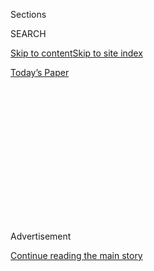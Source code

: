 <div id="app">

<div>

<div>

<div>

<div class="NYTAppHideMasthead css-1q2w90k e1suatyy0">

<div class="section css-ui9rw0 e1suatyy2">

<div class="css-eph4ug er09x8g0">

<div class="css-6n7j50">

</div>

<span class="css-1dv1kvn">Sections</span>

<div class="css-10488qs">

<span class="css-1dv1kvn">SEARCH</span>

</div>

[Skip to content](#site-content)[Skip to site index](#site-index)

</div>

<div class="css-10698na e1huz5gh0">

</div>

</div>

<div id="masthead-bar-one" class="section hasLinks css-15hmgas e1csuq9d3">

<div class="css-uqyvli e1csuq9d0">

</div>

<div class="css-1uqjmks e1csuq9d1">

</div>

<div class="css-9e9ivx">

[](https://myaccount.nytimes.com/auth/login?response_type=cookie&client_id=vi)

</div>

<div class="css-1bvtpon e1csuq9d2">

[Today’s Paper](https://www.nytimes.com/section/todayspaper)

</div>

</div>

</div>

</div>

<div data-aria-hidden="false">

<div id="site-content" role="main">

<div>

<div class="css-1aor85t" style="opacity:0.000000001;z-index:-1;visibility:hidden">

<div class="css-1hqnpie">

<div class="css-epjblv">

<span class="css-17xtcya">[Opinion](/section/opinion)</span><span class="css-x15j1o">|</span><span class="css-fwqvlz">The
Tao of Gravity </span>

</div>

<div class="css-k008qs">

<div class="css-1iwv8en">

<span class="css-18z7m18"></span>

<div>

</div>

</div>

<span class="css-1n6z4y">https://nyti.ms/2G7vu5M</span>

<div class="css-1705lsu">

<div class="css-4xjgmj">

<div class="css-4skfbu" role="toolbar" data-aria-label="Social Media Share buttons, Save button, and Comments Panel with current comment count" data-testid="share-tools">

  - 
  - 
  - 
  - 
    
    <div class="css-6n7j50">
    
    </div>

  - 

</div>

</div>

</div>

</div>

</div>

</div>

<div id="NYT_TOP_BANNER_REGION" class="css-13pd83m">

</div>

<div id="top-wrapper" class="css-1sy8kpn">

<div id="top-slug" class="css-l9onyx">

Advertisement

</div>

[Continue reading the main story](#after-top)

<div class="ad top-wrapper" style="text-align:center;height:100%;display:block;min-height:250px">

<div id="top" class="place-ad" data-position="top" data-size-key="top">

</div>

</div>

<div id="after-top">

</div>

</div>

<div>

<div class="css-v5btjw etb61u70">

<div class="css-v05ibm etb61u71">

[Opinion](/section/opinion)

</div>

</div>

<div id="sponsor-wrapper" class="css-1hyfx7x">

<div id="sponsor-slug" class="css-19vbshk">

Supported by

</div>

[Continue reading the main story](#after-sponsor)

<div id="sponsor" class="ad sponsor-wrapper" style="text-align:center;height:100%;display:block">

</div>

<div id="after-sponsor">

</div>

</div>

<div class="css-186x18t">

Sporting

</div>

<div class="css-1vkm6nb ehdk2mb0">

# The Tao of Gravity

</div>

All martial arts are a quest for beauty and transcendence. I found those
not in doing karate but rather having karate done to me.

<div class="css-18e8msd">

<div class="css-vp77d3 epjyd6m0">

<div class="css-1baulvz">

By <span class="css-1baulvz last-byline" itemprop="name">Gare
Joyce</span>

<div class="css-8atqhb">

Mr. Joyce is a features editor for Sportsnet.

</div>

</div>

</div>

  - Dec. 8, 2018

  - 
    
    <div class="css-4xjgmj">
    
    <div class="css-d8bdto" role="toolbar" data-aria-label="Social Media Share buttons, Save button, and Comments Panel with current comment count" data-testid="share-tools">
    
      - 
      - 
      - 
      - 
        
        <div class="css-6n7j50">
        
        </div>
    
      - 
    
    </div>
    
    </div>

</div>

<div class="css-79elbk" data-testid="photoviewer-wrapper">

<div class="css-z3e15g" data-testid="photoviewer-wrapper-hidden">

</div>

<div class="css-1a48zt4 ehw59r15" data-testid="photoviewer-children">

![<span class="css-cnj6d5 e1z0qqy90" itemprop="copyrightHolder"><span class="css-1ly73wi e1tej78p0">Credit...</span><span><span>Jenny
Zych</span></span></span>](https://static01.nyt.com/images/2018/12/08/opinion/08sporting/08sporting-articleLarge.jpg?quality=75&auto=webp&disable=upscale)

</div>

</div>

</div>

<div class="section meteredContent css-1r7ky0e" name="articleBody" itemprop="articleBody">

<div class="css-1fanzo5 StoryBodyCompanionColumn">

<div class="css-53u6y8">

Two hundred men and women knelt in rapt and reverential silence. All of
them wore crisp, white karate outfits, or gis, cinched with black belts.
Hardened karate-ka who had trained two decades and earned third- and
fourth-dan black belts took honored places in the front row. I was in
the back by the fire exit. We were gathered in a university gym in
Toronto for an international tournament. I was in my late 30s at the
time. With my still new first dan, I felt like a humble 10-handicapper
in the company of Tiger Woods.

At the front of the hall stood the shihan, a master instructor with a
seventh dan. He was demonstrating leg sweeps, techniques associated with
judo more than karate. In Japan, he had been a university judo champion.

At this point, the shihan passed over the champions up front and
summoned me from the ranks. Karate etiquette demands stoicism, but the
skepticism in the ranks was not entirely disguised.

“Kame,” he said. Kame was my far-from-fearsome handle in the dojo.
English translation: Turtle. This wasn’t intended to evoke Gamera, the
monster turtle who fought Godzilla in Japanese horror films. And all of
this predated the Teenage Mutant Ninja Turtles. No, Turtle had been my
boyhood nickname because I had a pet tortoise.

</div>

</div>

<div class="css-1fanzo5 StoryBodyCompanionColumn">

<div class="css-53u6y8">

The tag proved apropos for an entirely different reason, a gift that
revealed itself in the dojo: I could fall. Yes, my best asset was a
durable back.

I know what you’re thinking: Anyone can fall, it’s just gravity. But
you’re wrong. Breaking a fall is as complex as any offensive
technique. You’re utterly exposed and in immediate danger of real
physical harm. Your opponent has weaponized the ultimate blunt force
object: the floor. In this instance with the shihan, a hardwood floor.

I spent many hours practicing break-falls, some from great heights. I
did judo in grade school. In prep school, I routinely recreated Dick Van
Dyke’s [tumble over the
footstool](https://www.youtube.com/watch?v=BttXQJ_gDnc) in the intro to
his old TV show, a letter-perfect judo break-fall. I could have paid my
way through school working as an adolescent stuntman.

I was 200 pounds back then and my break-falls produced thunderclaps,
like sound effects laid over fight scenes in “Enter the Dragon.”

In hockey circles, they’ll say that a guy on the wrong end of a
one-sided fight has been “rag-dolled.” In karate circles, they say
nothing. Instead, they kneel and study the physics of bodies in motion.

</div>

</div>

<div class="css-1fanzo5 StoryBodyCompanionColumn">

<div class="css-53u6y8">

All martial arts are a quest for beauty and transcendence. I found those
not in doing karate but rather having karate done to me. I was honored
to be tossed like a bag of wet cement by the shihan.

There was no looking down for a soft spot to fall, nor for the leg that
would undercut my own. I had to properly simulate the fighting
condition, willing myself unaware of my fate so that I didn’t
reflexively start falling until I was actually being felled.

On my descent, I locked eyes with the shihan and grabbed a fistful of
the sleeve of his gi. I had let him and gravity do their business and
landed in position to counter. He might have been the only one in the
room who recognized this, but no matter — it wasn’t about me, and I
wasn’t brought up to compete.

The shihan let go of me. I sprang to my feet and assumed a fighting
position. Once again I was thrown to the floor. And again. And 20 times
more. Each time I broke my fall as if out of an ancient textbook, none
the worse for wear.

In the material world the martial arts are often described and even
advertised as a means of self-defense. You sincerely hope you never have
to use your martial art outside a dojo. And you definitely hope that you
never have to perform a break-fall in any situation. That said, my
ability to fall spared me injury and possibly saved my life in the
workplace.

My job as a sportswriter has often landed me in strange circumstances,
but none stranger than my trip in 1991 to Calgary, Alberta, to write
about [Bret Hart](https://www.brethart.com/), a big dog in the World
Wrestling Federation. This led to a fateful encounter with Bret’s
father, Stu, who had retired as the proprietor of Stampede Wrestling,
leaders in the mayhem industry in Western Canada.

Stu Hart began his ring career in the 1940s and threw one of his last
elbow smashes in apparent anger on an early-1990s pay-per-view show,
knocking out Bret’s rival Shawn Michaels. Some doubted the authenticity
of that blow: Could a septuagenarian really ice a 240-pound champion in
his prime? I, too, considered it far-fetched, but only until I wound up
in the same position with Hart as I had with the shihan. That position,
as ever, was supine.

</div>

</div>

<div class="css-1fanzo5 StoryBodyCompanionColumn">

<div class="css-53u6y8">

I was interviewing Hart and minding my manners when he asked me about a
splint on the middle finger of my left hand. To my instant regret I told
him my finger had been dislocated blocking a roundhouse kick in the
dojo. This prompted what old-school wrestlers called a “snatching,” an
act of bodily appropriation that I was powerless to fend off while
trying to take notes.

“I could shoot an angle,” he said. “You’d be the wrestling reporter.”
Before I could beg off this narrative, I was in fact a wrestling
reporter, or at least a reporter being wrestled. Hart lifted me to
shoulder height and body-slammed me onto his dining-room floor.

Chin in, arms extended, hitting the floor with open hands: check, check
and check. I took inventory: I was in one piece and breathing, but the
latter seemed only temporary as 270 pounds of wrestling history landed
on me. Reverting to his days in the ring, Hart started to choke me out.

Thankfully his wife, Helen, happened on the scene. Rather than counting
me out, she offered profuse apologies and upbraided her husband for
snatching yet another guest. I thanked her for the well-timed
intervention but told her no apology was necessary.

If you want to start to understand a fighting art, you have to be
willing to go to the mat. The warrior might be as sacred as Shihan or as
slapstick as Stu, but regardless best viewed from the ground up.

Gare Joyce, a features editor for Sportsnet, is the author of “The
Code,” a mystery novel that was adapted for the television series
“Private Eyes.”

*Follow The New York Times Opinion section on*
[*Facebook*](https://www.facebook.com/nytopinion)*,* [*Twitter
(@NYTopinion)*](http://twitter.com/NYTOpinion) *and*
[*Instagram*](https://www.instagram.com/nytopinion/)*.*

</div>

</div>

</div>

<div>

</div>

<div>

</div>

<div>

</div>

<div>

<div id="bottom-wrapper" class="css-1ede5it">

<div id="bottom-slug" class="css-l9onyx">

Advertisement

</div>

[Continue reading the main story](#after-bottom)

<div id="bottom" class="ad bottom-wrapper" style="text-align:center;height:100%;display:block;min-height:90px">

</div>

<div id="after-bottom">

</div>

</div>

</div>

</div>

</div>

## Site Index

<div>

</div>

## Site Information Navigation

  - [© <span>2020</span> <span>The New York Times
    Company</span>](https://help.nytimes.com/hc/en-us/articles/115014792127-Copyright-notice)

<!-- end list -->

  - [NYTCo](https://www.nytco.com/)
  - [Contact
    Us](https://help.nytimes.com/hc/en-us/articles/115015385887-Contact-Us)
  - [Work with us](https://www.nytco.com/careers/)
  - [Advertise](https://nytmediakit.com/)
  - [T Brand Studio](http://www.tbrandstudio.com/)
  - [Your Ad
    Choices](https://www.nytimes.com/privacy/cookie-policy#how-do-i-manage-trackers)
  - [Privacy](https://www.nytimes.com/privacy)
  - [Terms of
    Service](https://help.nytimes.com/hc/en-us/articles/115014893428-Terms-of-service)
  - [Terms of
    Sale](https://help.nytimes.com/hc/en-us/articles/115014893968-Terms-of-sale)
  - [Site Map](https://spiderbites.nytimes.com)
  - [Help](https://help.nytimes.com/hc/en-us)
  - [Subscriptions](https://www.nytimes.com/subscription?campaignId=37WXW)

</div>

</div>

</div>

</div>
